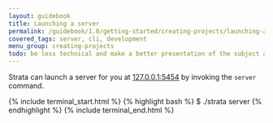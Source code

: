 ```yaml
---
layout: guidebook
title: Launching a server
permalink: /guidebook/1.0/getting-started/creating-projects/launching-a-server/
covered_tags: server, cli, development
menu_group: creating-projects
todo: be less technical and make a better presentation of the subject as this is further explained in shell/server section
---
```


Strata can launch a server for you at [127.0.0.1:5454](http://127.0.0.1:5454/) by invoking the `server` command.

{% include terminal_start.html %}
{% highlight bash %}
$ ./strata server
{% endhighlight %}
{% include terminal_end.html %}
